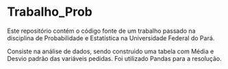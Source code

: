 # Trabalho_Prob
Este repositório contém o código fonte de um trabalho passado na disciplina de Probabilidade e Estatística na Universidade Federal do Pará.

Consiste na análise de dados, sendo construido uma tabela com Média e Desvio padrão das variáveis pedidas. Foi utilizado Pandas para a resolução.
